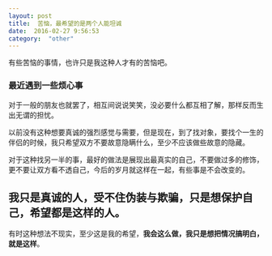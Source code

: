 ```yaml
---
layout: post
title:  苦恼，最希望的是两个人能坦诚
date:  2016-02-27 9:56:53
category:  "other"
---
```


有些苦恼的事情，也许只是我这种人才有的苦恼吧。

### 最近遇到一些烦心事

对于一般的朋友也就罢了，相互间说说笑笑，没必要什么都互相了解，那样反而生出无谓的担忧。

以前没有这种想要真诚的强烈感觉与需要，但是现在，到了找对象，要找个一生的伴侣的时候，我只希望双方不要故意隐瞒什么，至少不应该做些故意的隐藏。

对于这种找另一半的事，最好的做法是展现出最真实的自己，不要做过多的修饰，更不要让双方看不透自己，今后的岁月就这样在一起，有些事是不会改变的。

## 我只是真诚的人，受不住伪装与欺骗，只是想保护自己，希望都是这样的人。

有时这种想法不现实，至少这是我的希望，**我会这么做，我只是想把情况搞明白，就是这样**。